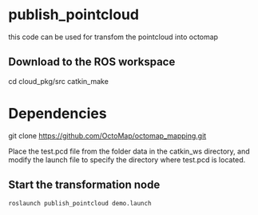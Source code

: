 # publish_pointcloud
this code can be used for transfom the pointcloud into octomap

## Download to the ROS workspace

   cd cloud_pkg/src
   catkin_make

# Dependencies

git clone https://github.com/OctoMap/octomap_mapping.git

Place the test.pcd file from the folder data in the catkin_ws directory, and modify the launch file to specify the directory where test.pcd is located.

## Start the transformation node
    roslaunch publish_pointcloud demo.launch
